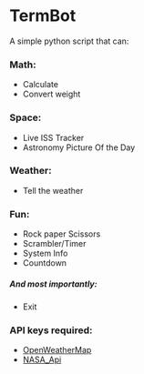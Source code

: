 # TermBot

A simple python script that can:

### Math:

- Calculate
- Convert weight

### Space:

- Live ISS Tracker
- Astronomy Picture Of the Day

### Weather:

- Tell the weather

### Fun:

- Rock paper Scissors
- Scrambler/Timer
- System Info
- Countdown

##### And most importantly:

- Exit

### API keys required:

- [OpenWeatherMap](https://openweathermap.org/api)
- [NASA_Api](https://api.nasa.gov/)
